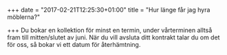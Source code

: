 +++
date = "2017-02-21T12:25:30+01:00"
title = "Hur länge får jag hyra möblerna?"

+++
Du bokar en kollektion för minst en termin, under vårterminen alltså fram till mitten/slutet av juni. När du vill avsluta ditt kontrakt talar du om det för oss, så bokar vi ett datum för återhämtning.